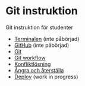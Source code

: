 # Git instruktion
Git instruktion för studenter

+ [Terminalen](terminalen.md) (inte påbörjad)
+ [GitHub](github.md) (inte påbörjad)
+ [Git](git.md)
+ [Git workflow](git-workflow.md)
+ [Konfliktlösning](git-merge.md)
+ [Ångra och återställa](git-undo.md)
+ [Deploy](deploy.md) (work in progress)
